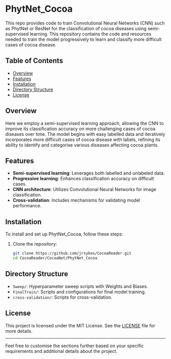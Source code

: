 # PhytNet_Cocoa

This repo provides code to train Convolutional Neural Networks (CNN) such as PhytNet or ResNet for the classification of cocoa diseases using semi-supervised learning. 
This repository contains the code and resources needed to train the model progressively to learn and classify more difficult cases of cocoa disease.

## Table of Contents
- [Overview](#overview)
- [Features](#features)
- [Installation](#installation)
- [Directory Structure](#directory-structure)
- [License](#license)

## Overview
Here we employ a semi-supervised learning approach, allowing the CNN to improve its classification accuracy on more challenging cases of cocoa diseases over time. 
The model begins with easy labelled data and iteratively incorporates more difficult cases of cocoa disease with labels, refining its ability to identify and categorise various diseases affecting 
cocoa plants.

## Features
- **Semi-supervised learning**: Leverages both labelled and unlabeled data.
- **Progressive learning**: Enhances classification accuracy on difficult cases.
- **CNN architecture**: Utilizes Convolutional Neural Networks for image classification.
- **Cross-validation**: Includes mechanisms for validating model performance.

## Installation
To install and set up PhytNet_Cocoa, follow these steps:
1. Clone the repository:
   ```bash
   git clone https://github.com/jrsykes/CocoaReader.git
   cd CocoaReader/CocoaNet/PhytNet_Cocoa
   ```

## Directory Structure
- `Sweep/`: Hyperparameter sweep scripts with Weights and Biases.
- `FinalTrain/`: Scripts and configurations for final model training.
- `cross-validation/`: Scripts for cross-validation.


## License
This project is licensed under the MIT License. See the [LICENSE](../LICENSE) file for more details.

---

Feel free to customise the sections further based on your specific requirements and additional details about the project.
